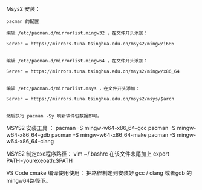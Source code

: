 Msys2 安装：
    
    pacman 的配置

    编辑 /etc/pacman.d/mirrorlist.mingw32 ，在文件开头添加：

    Server = https://mirrors.tuna.tsinghua.edu.cn/msys2/mingw/i686


    编辑 /etc/pacman.d/mirrorlist.mingw64 ，在文件开头添加：

    Server = https://mirrors.tuna.tsinghua.edu.cn/msys2/mingw/x86_64


    编辑 /etc/pacman.d/mirrorlist.msys ，在文件开头添加：

    Server = https://mirrors.tuna.tsinghua.edu.cn/msys2/msys/$arch


    然后执行 pacman -Sy 刷新软件包数据即可。

MSYS2 安装工具 ：
    pacman -S mingw-w64-x86_64-gcc
    pacman -S mingw-w64-x86_64-gdb
    pacman -S mingw-w64-x86_64-make
    pacman -S mingw-w64-x86_64-clang

MSYS2 制定exe程序路径：
    vim ~/.bashrc
    在该文件末尾加上 export PATH=yourexeoath:$PATH


VS Code cmake 编译使用使用：
    把路径制定到安装好 gcc / clang 或者gdb 的mingw64路径下。




